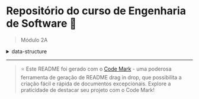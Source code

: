 
# Repositório do curso de Engenharia de Software 🚀

> Módulo 2A

<details>

<summary>data-structure</summary>

| Pasta  | Conteúdo                          |
| ------ | --------------------------------- |
| dia_01 | Entendendo as estruturas de dados |
| dia_02 | Entendendo Vetores e Matrizes     |
| dia_03 | Entendendo Ordenação              |

</details>

--- 

> ⭐️ Este README foi gerado com o [Code Mark](https://codemark.com.br) - uma poderosa ferramenta de geração de README drag in drop, que possibilita a criação fácil e rápida de documentos excepcionais. Explore a praticidade de destacar seu projeto com o Code Mark!